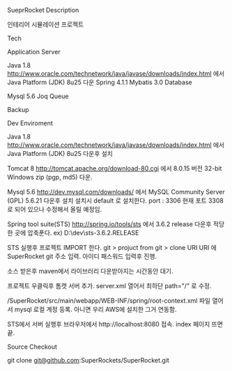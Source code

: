 SueprRocket
Description

인테리어 시뮬레이션 프로젝트

Tech

Application Server

Java 1.8
http://www.oracle.com/technetwork/java/javase/downloads/index.html 에서 Java Platform (JDK) 8u25 다운
Spring 4.1.1
Mybatis 3.0
Database

Mysql 5.6
Joq Queue

Backup

Dev Enviroment

Java 1.8
http://www.oracle.com/technetwork/java/javase/downloads/index.html 에서 Java Platform (JDK) 8u25 다운후 설치

Tomcat 8
http://tomcat.apache.org/download-80.cgi 에서 8.0.15 버전 32-bit Windows zip (pgp, md5) 다운.

Mysql 5.6
http://dev.mysql.com/downloads/ 에서 MySQL Community Server (GPL) 5.6.21 다운후 설치
설치시 default 로 설치한다. port : 3306
현재 포트 3308로 되어 있으나 수정해서 올릴 예정임.

Spring tool suite(STS)
http://spring.io/tools/sts 에서 3.6.2 release 다운후 적당한 곳에 압축푼다.
ex) D:\dev\sts-3.6.2.RELEASE

STS 실행후 프로젝트 IMPORT 한다.
git > projuct from git > clone URI
URI 에 SuperRocket git 주소 입력. 아이디 패스워드 입력후 진행. 

소스 받은후 maven에서 라이브러리 다운받아지는 시간동안 대기.

프로젝트 우클릭후 톰캣 서버 추가.
server.xml 열어서 최하단 path="/" 로 수정.

/SuperRocket/src/main/webapp/WEB-INF/spring/root-context.xml
파일 열어서 mysql 로컬 계정 등록. 아니면 우리 AWS에 설치한 그거 연동함.

STS에서 서버 실행후 브라우저에서 http://localhost:8080 접속.
index 페이지 뜨면 끝.


Source Checkout

git clone git@github.com:SuperRockets/SuperRocket.git 
